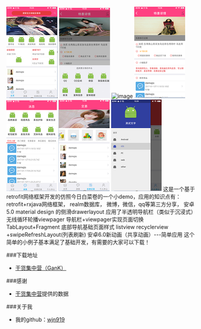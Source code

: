![image](https://github.com/wjn919/MyOpenRetorfit/blob/master/app/screenshots/首页1.png)
![image](https://github.com/wjn919/MyOpenRetorfit/blob/master/app/screenshots/分享1.png)
![image](https://github.com/wjn919/MyOpenRetorfit/blob/master/app/screenshots/导航侧滑1.png)
![image](https://github.com/wjn919/MyOpenRetorfit/blob/master/app/screenshots/详情1.png)
![image](https://github.com/wjn919/MyOpenRetorfit/blob/master/app/screenshots/消息1.png)
![image](https://github.com/wjn919/MyOpenRetorfit/blob/master/app/screenshots/交易1.png)
![image](https://github.com/wjn919/MyOpenRetorfit/blob/master/app/screenshots/侧边栏1.png)
这是一个基于retrofit网络框架开发的仿照今日白菜卷的一个小demo，应用的知识点有：
   retrofit+rxjava网络框架，
   realm数据库，
   微博，微信，qq等第三方分享，
   安卓5.0 material design 的侧滑drawerlayout
   应用了半透明导航栏（类似于沉浸式）
   无线循环轮播viewpager
   导航栏+viewpager实现页面切换
   TabLayout+Fragment 底部导航基础页面样式
   listview recyclerview +swipeRefreshLayout(列表刷新)
   安卓6.0新动画（共享动画）---简单应用
   这个简单的小例子基本满足了基础开发，有需要的大家可以下载！

###下载地址
 - [干货集中营（GanK）](http://fir.im/9qkj)

 ###感谢
  - [干货集中营](http://gank.io/)提供的数据

  ###关于我
   - 我的github：[wjn919](https://github.com/wjn919)
